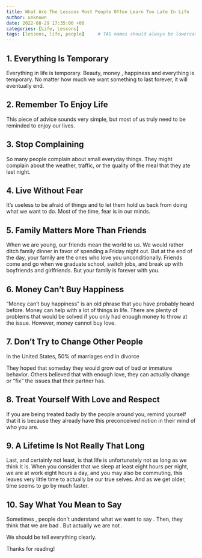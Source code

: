 ```yaml
---
title: What Are The Lessons Most People Often Learn Too Late In Life 
author: unknown 
date: 2022-08-29 17:35:00 +00
categories: [Life, Lessons]
tags: [lessons, life, people]     # TAG names should always be lowercase
---
```


## 1. Everything Is Temporary

Everything in life is temporary. Beauty, money , happiness and everything is temporary. No matter how much we want something to last forever, it will eventually end.

## 2. Remember To Enjoy Life

This piece of advice sounds very simple, but most of us truly need to be reminded to enjoy our lives.

## 3. Stop Complaining

So many people complain about small everyday things. They might complain about the weather, traffic, or the quality of the meal that they ate last night.

## 4. Live Without Fear

It’s useless to be afraid of things and to let them hold us back from doing what we want to do. Most of the time, fear is in our minds.

## 5. Family Matters More Than Friends

When we are young, our friends mean the world to us. We would rather ditch family dinner in favor of spending a Friday night out. But at the end of the day, your family are the ones who love you unconditionally. Friends come and go when we graduate school, switch jobs, and break up with boyfriends and girlfriends. But your family is forever with you.

## 6. Money Can’t Buy Happiness

“Money can’t buy happiness” is an old phrase that you have probably heard before. Money can help with a lot of things in life. There are plenty of problems that would be solved if you only had enough money to throw at the issue. However, money cannot buy love.

## 7. Don’t Try to Change Other People

In the United States, 50% of marriages end in divorce

They hoped that someday they would grow out of bad or immature behavior. Others believed that with enough love, they can actually change or “fix” the issues that their partner has.

## 8. Treat Yourself With Love and Respect

If you are being treated badly by the people around you, remind yourself that it is because they already have this preconceived notion in their mind of who you are.

## 9. A Lifetime Is Not Really That Long

Last, and certainly not least, is that life is unfortunately not as long as we think it is. When you consider that we sleep at least eight hours per night, we are at work eight hours a day, and you may also be commuting, this leaves very little time to actually be our true selves. And as we get older, time seems to go by much faster.

## 10. Say What You Mean to Say

Sometimes , people don't understand what we want to say . Then, they think that we are bad . But actually we are not .

We should be tell everything clearly.

Thanks for reading!
